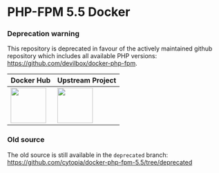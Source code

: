 # PHP-FPM 5.5 Docker

### Deprecation warning

This repository is deprecated in favour of the actively maintained github repository which includes
all available PHP versions: https://github.com/devilbox/docker-php-fpm.

| Docker Hub | Upstream Project |
|------------|------------------|
| <a href="https://hub.docker.com/r/devilbox/php-fpm"><img height="82px" src="http://dockeri.co/image/devilbox/php-fpm" /></a> | <a href="https://github.com/cytopia/devilbox" ><img height="82px" src="https://raw.githubusercontent.com/devilbox/artwork/master/submissions_banner/cytopia/01/png/banner_256_trans.png" /></a> |


### Old source

The old source is still available in the `deprecated` branch: https://github.com/cytopia/docker-php-fpm-5.5/tree/deprecated

